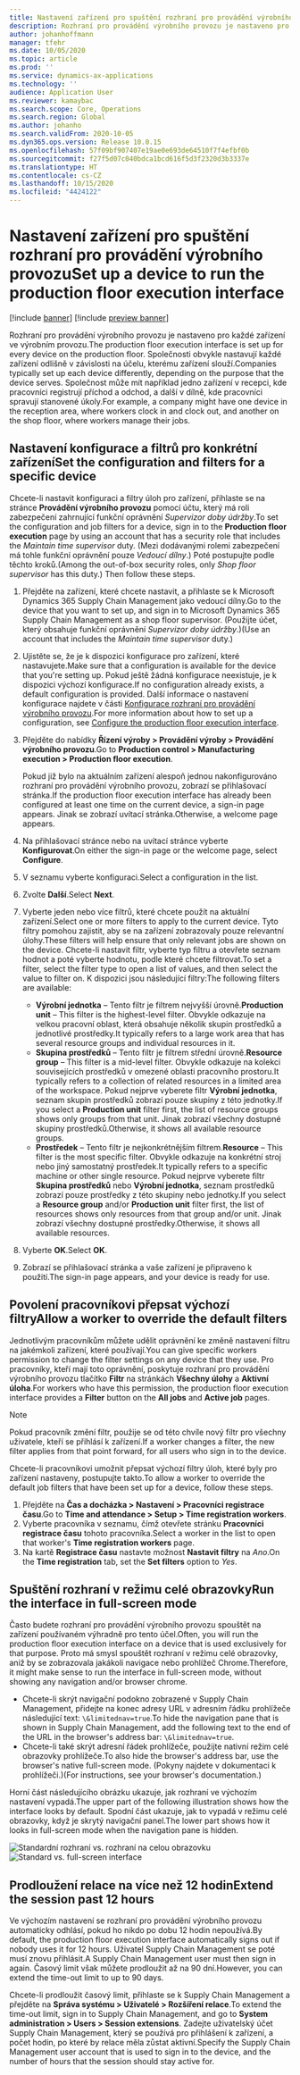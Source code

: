 ```yaml
---
title: Nastavení zařízení pro spuštění rozhraní pro provádění výrobního provozu
description: Rozhraní pro provádění výrobního provozu je nastaveno pro každé zařízení ve výrobním provozu. Společnosti obvykle nastavují každé zařízení odlišně v závislosti na účelu, kterému zařízení slouží. Společnost může mít například jedno zařízení v recepci, kde pracovníci registrují příchod a odchod, a další v dílně, kde pracovníci spravují stanovené úkoly.
author: johanhoffmann
manager: tfehr
ms.date: 10/05/2020
ms.topic: article
ms.prod: ''
ms.service: dynamics-ax-applications
ms.technology: ''
audience: Application User
ms.reviewer: kamaybac
ms.search.scope: Core, Operations
ms.search.region: Global
ms.author: johanho
ms.search.validFrom: 2020-10-05
ms.dyn365.ops.version: Release 10.0.15
ms.openlocfilehash: 57f09bf907407e19ae0e693de64510f7f4efbf0b
ms.sourcegitcommit: f27f5d07c040bdca1bcd616f5d3f2320d3b3337e
ms.translationtype: HT
ms.contentlocale: cs-CZ
ms.lasthandoff: 10/15/2020
ms.locfileid: "4424122"
---
```

# <a name="set-up-a-device-to-run-the-production-floor-execution-interface"></a><span data-ttu-id="1bbb4-105">Nastavení zařízení pro spuštění rozhraní pro provádění výrobního provozu</span><span class="sxs-lookup"><span data-stu-id="1bbb4-105">Set up a device to run the production floor execution interface</span></span>

[!include [banner](../includes/banner.md)]
[!include [preview banner](../includes/preview-banner.md)]

<span data-ttu-id="1bbb4-106">Rozhraní pro provádění výrobního provozu je nastaveno pro každé zařízení ve výrobním provozu.</span><span class="sxs-lookup"><span data-stu-id="1bbb4-106">The production floor execution interface is set up for every device on the production floor.</span></span> <span data-ttu-id="1bbb4-107">Společnosti obvykle nastavují každé zařízení odlišně v závislosti na účelu, kterému zařízení slouží.</span><span class="sxs-lookup"><span data-stu-id="1bbb4-107">Companies typically set up each device differently, depending on the purpose that the device serves.</span></span> <span data-ttu-id="1bbb4-108">Společnost může mít například jedno zařízení v recepci, kde pracovníci registrují příchod a odchod, a další v dílně, kde pracovníci spravují stanovené úkoly.</span><span class="sxs-lookup"><span data-stu-id="1bbb4-108">For example, a company might have one device in the reception area, where workers clock in and clock out, and another on the shop floor, where workers manage their jobs.</span></span>

## <a name="set-the-configuration-and-filters-for-a-specific-device"></a><span data-ttu-id="1bbb4-109">Nastavení konfigurace a filtrů pro konkrétní zařízení</span><span class="sxs-lookup"><span data-stu-id="1bbb4-109">Set the configuration and filters for a specific device</span></span>

<span data-ttu-id="1bbb4-110">Chcete-li nastavit konfiguraci a filtry úloh pro zařízení, přihlaste se na stránce **Provádění výrobního provozu** pomocí účtu, který má roli zabezpečení zahrnující funkční oprávnění *Supervizor doby údržby*.</span><span class="sxs-lookup"><span data-stu-id="1bbb4-110">To set the configuration and job filters for a device, sign in to the **Production floor execution** page by using an account that has a security role that includes the *Maintain time supervisor* duty.</span></span> <span data-ttu-id="1bbb4-111">(Mezi dodávanými rolemi zabezpečení má tohle funkční oprávnění pouze *Vedoucí dílny*.) Poté postupujte podle těchto kroků.</span><span class="sxs-lookup"><span data-stu-id="1bbb4-111">(Among the out-of-box security roles, only *Shop floor supervisor* has this duty.) Then follow these steps.</span></span>

1. <span data-ttu-id="1bbb4-112">Přejděte na zařízení, které chcete nastavit, a přihlaste se k Microsoft Dynamics 365 Supply Chain Management jako vedoucí dílny.</span><span class="sxs-lookup"><span data-stu-id="1bbb4-112">Go to the device that you want to set up, and sign in to Microsoft Dynamics 365 Supply Chain Management as a shop floor supervisor.</span></span> <span data-ttu-id="1bbb4-113">(Použijte účet, který obsahuje funkční oprávnění *Supervizor doby údržby*.)</span><span class="sxs-lookup"><span data-stu-id="1bbb4-113">(Use an account that includes the *Maintain time supervisor* duty.)</span></span>
1. <span data-ttu-id="1bbb4-114">Ujistěte se, že je k dispozici konfigurace pro zařízení, které nastavujete.</span><span class="sxs-lookup"><span data-stu-id="1bbb4-114">Make sure that a configuration is available for the device that you're setting up.</span></span> <span data-ttu-id="1bbb4-115">Pokud ještě žádná konfigurace neexistuje, je k dispozici výchozí konfigurace.</span><span class="sxs-lookup"><span data-stu-id="1bbb4-115">If no configuration already exists, a default configuration is provided.</span></span> <span data-ttu-id="1bbb4-116">Další informace o nastavení konfigurace najdete v části [Konfigurace rozhraní pro provádění výrobního provozu](production-floor-execution-configure.md).</span><span class="sxs-lookup"><span data-stu-id="1bbb4-116">For more information about how to set up a configuration, see [Configure the production floor execution interface](production-floor-execution-configure.md).</span></span>
1. <span data-ttu-id="1bbb4-117">Přejděte do nabídky **Řízení výroby \> Provádění výroby \> Provádění výrobního provozu**.</span><span class="sxs-lookup"><span data-stu-id="1bbb4-117">Go to **Production control \> Manufacturing execution \> Production floor execution**.</span></span>

    <span data-ttu-id="1bbb4-118">Pokud již bylo na aktuálním zařízení alespoň jednou nakonfigurováno rozhraní pro provádění výrobního provozu, zobrazí se přihlašovací stránka.</span><span class="sxs-lookup"><span data-stu-id="1bbb4-118">If the production floor execution interface has already been configured at least one time on the current device, a sign-in page appears.</span></span> <span data-ttu-id="1bbb4-119">Jinak se zobrazí uvítací stránka.</span><span class="sxs-lookup"><span data-stu-id="1bbb4-119">Otherwise, a welcome page appears.</span></span>

1. <span data-ttu-id="1bbb4-120">Na přihlašovací stránce nebo na uvítací stránce vyberte **Konfigurovat**.</span><span class="sxs-lookup"><span data-stu-id="1bbb4-120">On either the sign-in page or the welcome page, select **Configure**.</span></span>
1. <span data-ttu-id="1bbb4-121">V seznamu vyberte konfiguraci.</span><span class="sxs-lookup"><span data-stu-id="1bbb4-121">Select a configuration in the list.</span></span>
1. <span data-ttu-id="1bbb4-122">Zvolte **Další**.</span><span class="sxs-lookup"><span data-stu-id="1bbb4-122">Select **Next**.</span></span>
1. <span data-ttu-id="1bbb4-123">Vyberte jeden nebo více filtrů, které chcete použít na aktuální zařízení.</span><span class="sxs-lookup"><span data-stu-id="1bbb4-123">Select one or more filters to apply to the current device.</span></span> <span data-ttu-id="1bbb4-124">Tyto filtry pomohou zajistit, aby se na zařízení zobrazovaly pouze relevantní úlohy.</span><span class="sxs-lookup"><span data-stu-id="1bbb4-124">These filters will help ensure that only relevant jobs are shown on the device.</span></span> <span data-ttu-id="1bbb4-125">Chcete-li nastavit filtr, vyberte typ filtru a otevřete seznam hodnot a poté vyberte hodnotu, podle které chcete filtrovat.</span><span class="sxs-lookup"><span data-stu-id="1bbb4-125">To set a filter, select the filter type to open a list of values, and then select the value to filter on.</span></span> <span data-ttu-id="1bbb4-126">K dispozici jsou následující filtry:</span><span class="sxs-lookup"><span data-stu-id="1bbb4-126">The following filters are available:</span></span>

    - <span data-ttu-id="1bbb4-127">**Výrobní jednotka** – Tento filtr je filtrem nejvyšší úrovně.</span><span class="sxs-lookup"><span data-stu-id="1bbb4-127">**Production unit** – This filter is the highest-level filter.</span></span> <span data-ttu-id="1bbb4-128">Obvykle odkazuje na velkou pracovní oblast, která obsahuje několik skupin prostředků a jednotlivé prostředky.</span><span class="sxs-lookup"><span data-stu-id="1bbb4-128">It typically refers to a large work area that has several resource groups and individual resources in it.</span></span>
    - <span data-ttu-id="1bbb4-129">**Skupina prostředků** – Tento filtr je filtrem střední úrovně.</span><span class="sxs-lookup"><span data-stu-id="1bbb4-129">**Resource group** – This filter is a mid-level filter.</span></span> <span data-ttu-id="1bbb4-130">Obvykle odkazuje na kolekci souvisejících prostředků v omezené oblasti pracovního prostoru.</span><span class="sxs-lookup"><span data-stu-id="1bbb4-130">It typically refers to a collection of related resources in a limited area of the workspace.</span></span> <span data-ttu-id="1bbb4-131">Pokud nejprve vyberete filtr **Výrobní jednotka**, seznam skupin prostředků zobrazí pouze skupiny z této jednotky.</span><span class="sxs-lookup"><span data-stu-id="1bbb4-131">If you select a **Production unit** filter first, the list of resource groups shows only groups from that unit.</span></span> <span data-ttu-id="1bbb4-132">Jinak zobrazí všechny dostupné skupiny prostředků.</span><span class="sxs-lookup"><span data-stu-id="1bbb4-132">Otherwise, it shows all available resource groups.</span></span>
    - <span data-ttu-id="1bbb4-133">**Prostředek** – Tento filtr je nejkonkrétnějším filtrem.</span><span class="sxs-lookup"><span data-stu-id="1bbb4-133">**Resource** – This filter is the most specific filter.</span></span> <span data-ttu-id="1bbb4-134">Obvykle odkazuje na konkrétní stroj nebo jiný samostatný prostředek.</span><span class="sxs-lookup"><span data-stu-id="1bbb4-134">It typically refers to a specific machine or other single resource.</span></span> <span data-ttu-id="1bbb4-135">Pokud nejprve vyberete filtr **Skupina prostředků** nebo **Výrobní jednotka**, seznam prostředků zobrazí pouze prostředky z této skupiny nebo jednotky.</span><span class="sxs-lookup"><span data-stu-id="1bbb4-135">If you select a **Resource group** and/or **Production unit** filter first, the list of resources shows only resources from that group and/or unit.</span></span> <span data-ttu-id="1bbb4-136">Jinak zobrazí všechny dostupné prostředky.</span><span class="sxs-lookup"><span data-stu-id="1bbb4-136">Otherwise, it shows all available resources.</span></span>

1. <span data-ttu-id="1bbb4-137">Vyberte **OK**.</span><span class="sxs-lookup"><span data-stu-id="1bbb4-137">Select **OK**.</span></span>
1. <span data-ttu-id="1bbb4-138">Zobrazí se přihlašovací stránka a vaše zařízení je připraveno k použití.</span><span class="sxs-lookup"><span data-stu-id="1bbb4-138">The sign-in page appears, and your device is ready for use.</span></span>

## <a name="allow-a-worker-to-override-the-default-filters"></a><span data-ttu-id="1bbb4-139">Povolení pracovníkovi přepsat výchozí filtry</span><span class="sxs-lookup"><span data-stu-id="1bbb4-139">Allow a worker to override the default filters</span></span>

<span data-ttu-id="1bbb4-140">Jednotlivým pracovníkům můžete udělit oprávnění ke změně nastavení filtru na jakémkoli zařízení, které používají.</span><span class="sxs-lookup"><span data-stu-id="1bbb4-140">You can give specific workers permission to change the filter settings on any device that they use.</span></span> <span data-ttu-id="1bbb4-141">Pro pracovníky, kteří mají toto oprávnění, poskytuje rozhraní pro provádění výrobního provozu tlačítko **Filtr** na stránkách **Všechny úlohy** a **Aktivní úloha**.</span><span class="sxs-lookup"><span data-stu-id="1bbb4-141">For workers who have this permission, the production floor execution interface provides a **Filter** button on the **All jobs** and **Active job** pages.</span></span>

> [!NOTE]
> <span data-ttu-id="1bbb4-142">Pokud pracovník změní filtr, použije se od této chvíle nový filtr pro všechny uživatele, kteří se přihlásí k zařízení.</span><span class="sxs-lookup"><span data-stu-id="1bbb4-142">If a worker changes a filter, the new filter applies from that point forward, for all users who sign in to the device.</span></span>

<span data-ttu-id="1bbb4-143">Chcete-li pracovníkovi umožnit přepsat výchozí filtry úloh, které byly pro zařízení nastaveny, postupujte takto.</span><span class="sxs-lookup"><span data-stu-id="1bbb4-143">To allow a worker to override the default job filters that have been set up for a device, follow these steps.</span></span>

1. <span data-ttu-id="1bbb4-144">Přejděte na **Čas a docházka \> Nastavení \> Pracovníci registrace času**.</span><span class="sxs-lookup"><span data-stu-id="1bbb4-144">Go to **Time and attendance \> Setup \> Time registration workers**.</span></span>
1. <span data-ttu-id="1bbb4-145">Vyberte pracovníka v seznamu, čímž otevřete stránku **Pracovníci registrace času** tohoto pracovníka.</span><span class="sxs-lookup"><span data-stu-id="1bbb4-145">Select a worker in the list to open that worker's **Time registration workers** page.</span></span>
1. <span data-ttu-id="1bbb4-146">Na kartě **Registrace času** nastavte možnost **Nastavit filtry** na *Ano*.</span><span class="sxs-lookup"><span data-stu-id="1bbb4-146">On the **Time registration** tab, set the **Set filters** option to *Yes*.</span></span>

## <a name="run-the-interface-in-full-screen-mode"></a><span data-ttu-id="1bbb4-147">Spuštění rozhraní v režimu celé obrazovky</span><span class="sxs-lookup"><span data-stu-id="1bbb4-147">Run the interface in full-screen mode</span></span>

<span data-ttu-id="1bbb4-148">Často budete rozhraní pro provádění výrobního provozu spouštět na zařízení používaném výhradně pro tento účel.</span><span class="sxs-lookup"><span data-stu-id="1bbb4-148">Often, you will run the production floor execution interface on a device that is used exclusively for that purpose.</span></span> <span data-ttu-id="1bbb4-149">Proto má smysl spouštět rozhraní v režimu celé obrazovky, aniž by se zobrazovala jakákoli navigace nebo prohlížeč Chrome.</span><span class="sxs-lookup"><span data-stu-id="1bbb4-149">Therefore, it might make sense to run the interface in full-screen mode, without showing any navigation and/or browser chrome.</span></span>

- <span data-ttu-id="1bbb4-150">Chcete-li skrýt navigační podokno zobrazené v Supply Chain Management, přidejte na konec adresy URL v adresním řádku prohlížeče následující text: `\&limitednav=true`.</span><span class="sxs-lookup"><span data-stu-id="1bbb4-150">To hide the navigation pane that is shown in Supply Chain Management, add the following text to the end of the URL in the browser's address bar: `\&limitednav=true`.</span></span>
- <span data-ttu-id="1bbb4-151">Chcete-li také skrýt adresní řádek prohlížeče, použijte nativní režim celé obrazovky prohlížeče.</span><span class="sxs-lookup"><span data-stu-id="1bbb4-151">To also hide the browser's address bar, use the browser's native full-screen mode.</span></span> <span data-ttu-id="1bbb4-152">(Pokyny najdete v dokumentaci k prohlížeči.)</span><span class="sxs-lookup"><span data-stu-id="1bbb4-152">(For instructions, see your browser's documentation.)</span></span>

<span data-ttu-id="1bbb4-153">Horní část následujícího obrázku ukazuje, jak rozhraní ve výchozím nastavení vypadá.</span><span class="sxs-lookup"><span data-stu-id="1bbb4-153">The upper part of the following illustration shows how the interface looks by default.</span></span> <span data-ttu-id="1bbb4-154">Spodní část ukazuje, jak to vypadá v režimu celé obrazovky, když je skrytý navigační panel.</span><span class="sxs-lookup"><span data-stu-id="1bbb4-154">The lower part shows how it looks in full-screen mode when the navigation pane is hidden.</span></span>

<span data-ttu-id="1bbb4-155">![Standardní rozhraní vs. rozhraní na celou obrazovku](media/pfei-full-screen.png "Standardní rozhraní vs. rozhraní na celou obrazovku")</span><span class="sxs-lookup"><span data-stu-id="1bbb4-155">![Standard vs. full-screen interface](media/pfei-full-screen.png "Standard vs. full-screen interface")</span></span>

## <a name="extend-the-session-past-12-hours"></a><span data-ttu-id="1bbb4-156">Prodloužení relace na více než 12 hodin</span><span class="sxs-lookup"><span data-stu-id="1bbb4-156">Extend the session past 12 hours</span></span>

<span data-ttu-id="1bbb4-157">Ve výchozím nastavení se rozhraní pro provádění výrobního provozu automaticky odhlásí, pokud ho nikdo po dobu 12 hodin nepoužívá.</span><span class="sxs-lookup"><span data-stu-id="1bbb4-157">By default, the production floor execution interface automatically signs out if nobody uses it for 12 hours.</span></span> <span data-ttu-id="1bbb4-158">Uživatel Supply Chain Management se poté musí znovu přihlásit.</span><span class="sxs-lookup"><span data-stu-id="1bbb4-158">A Supply Chain Management user must then sign in again.</span></span> <span data-ttu-id="1bbb4-159">Časový limit však můžete prodloužit až na 90 dní.</span><span class="sxs-lookup"><span data-stu-id="1bbb4-159">However, you can extend the time-out limit to up to 90 days.</span></span>

<span data-ttu-id="1bbb4-160">Chcete-li prodloužit časový limit, přihlaste se k Supply Chain Management a přejděte na **Správa systému \> Uživatelé \> Rozšíření relace**.</span><span class="sxs-lookup"><span data-stu-id="1bbb4-160">To extend the time-out limit, sign in to Supply Chain Management, and go to **System administration \> Users \> Session extensions**.</span></span> <span data-ttu-id="1bbb4-161">Zadejte uživatelský účet Supply Chain Management, který se používá pro přihlášení k zařízení, a počet hodin, po které by relace měla zůstat aktivní.</span><span class="sxs-lookup"><span data-stu-id="1bbb4-161">Specify the Supply Chain Management user account that is used to sign in to the device, and the number of hours that the session should stay active for.</span></span>
